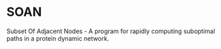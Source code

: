 # SOAN
Subset Of Adjacent Nodes - A program for rapidly computing suboptimal paths in a protein dynamic network.
